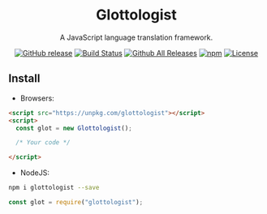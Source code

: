 <div align="center">
<h1>Glottologist</h1>

A JavaScript language translation framework.<br>

[![GitHub release](https://img.shields.io/github/release/arguiot/Glottologist.svg)](https://github.com/arguiot/Glottologist/releases)
[![Build Status](https://travis-ci.org/arguiot/Glottologist.svg?branch=master)](https://travis-ci.org/arguiot/Glottologist)
[![Github All Releases](https://img.shields.io/github/downloads/arguiot/Glottologist/total.svg)](https://github.com/arguiot/Glottologist/)
[![npm](https://img.shields.io/npm/dt/glottologist.svg)](https://www.npmjs.com/package/glottologist)
[![License](https://img.shields.io/github/license/arguiot/Glottologist.svg)](LICENSE)
</div>

## Install


- Browsers:

```html
<script src="https://unpkg.com/glottologist"></script>
<script>
  const glot = new Glottologist();

  /* Your code */

</script>
```
- NodeJS:

```bash
npm i glottologist --save
```
```js
const glot = require("glottologist");
```
